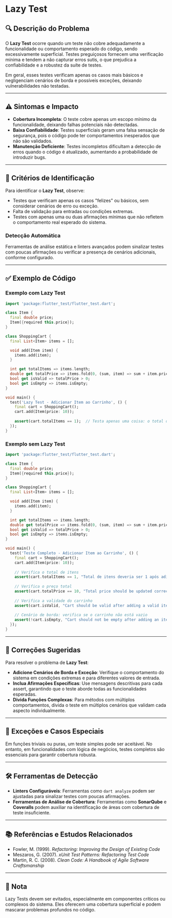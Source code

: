 # Lazy Test

## 🔍 Descrição do Problema
O **Lazy Test** ocorre quando um teste não cobre adequadamente a funcionalidade ou comportamento esperado do código, sendo excessivamente superficial. Testes preguiçosos fornecem uma verificação mínima e tendem a não capturar erros sutis, o que prejudica a confiabilidade e a robustez da suíte de testes.

Em geral, esses testes verificam apenas os casos mais básicos e negligenciam cenários de borda e possíveis exceções, deixando vulnerabilidades não testadas.

---

## ⚠️ Sintomas e Impacto
- **Cobertura Incompleta**: O teste cobre apenas um escopo mínimo da funcionalidade, deixando falhas potenciais não detectadas.
- **Baixa Confiabilidade**: Testes superficiais geram uma falsa sensação de segurança, pois o código pode ter comportamentos inesperados que não são validados.
- **Manutenção Deficiente**: Testes incompletos dificultam a detecção de erros quando o código é atualizado, aumentando a probabilidade de introduzir bugs.

---

## 🔑 Critérios de Identificação
Para identificar o **Lazy Test**, observe:
- Testes que verificam apenas os casos "felizes" ou básicos, sem considerar cenários de erro ou exceção.
- Falta de validação para entradas ou condições extremas.
- Testes com apenas uma ou duas afirmações mínimas que não refletem o comportamento real esperado do sistema.

### Detecção Automática
Ferramentas de análise estática e linters avançados podem sinalizar testes com poucas afirmações ou verificar a presença de cenários adicionais, conforme configurado.

---

## ✅ Exemplo de Código

### Exemplo com Lazy Test

```dart
import 'package:flutter_test/flutter_test.dart';

class Item {
  final double price;
  Item({required this.price});
}

class ShoppingCart {
  final List<Item> items = [];

  void add(Item item) {
    items.add(item);
  }

  int get totalItems => items.length;
  double get totalPrice => items.fold(0, (sum, item) => sum + item.price);
  bool get isValid => totalPrice > 0;
  bool get isEmpty => items.isEmpty;
}

void main() {
  test('Lazy Test - Adicionar Item ao Carrinho', () {
    final cart = ShoppingCart();
    cart.add(Item(price: 10));
    
    assert(cart.totalItems == 1);  // Testa apenas uma coisa: o total de itens
  });
}

```

### Exemplo sem Lazy Test

```dart
import 'package:flutter_test/flutter_test.dart';

class Item {
  final double price;
  Item({required this.price});
}

class ShoppingCart {
  final List<Item> items = [];

  void add(Item item) {
    items.add(item);
  }

  int get totalItems => items.length;
  double get totalPrice => items.fold(0, (sum, item) => sum + item.price);
  bool get isValid => totalPrice > 0;
  bool get isEmpty => items.isEmpty;
}

void main() {
  test('Teste Completo - Adicionar Item ao Carrinho', () {
    final cart = ShoppingCart();
    cart.add(Item(price: 10));
    
    // Verifica o total de itens
    assert(cart.totalItems == 1, "Total de itens deveria ser 1 após adicionar um item");
    
    // Verifica o preço total
    assert(cart.totalPrice == 10, "Total price should be updated correctly after adding an item");
    
    // Verifica a validade do carrinho
    assert(cart.isValid, "Cart should be valid after adding a valid item");
    
    // Cenário de borda: verifica se o carrinho não está vazio
    assert(!cart.isEmpty, "Cart should not be empty after adding an item");
  });
}

```

---

## 🚀 Correções Sugeridas
Para resolver o problema de **Lazy Test**:

- **Adicione Cenários de Borda e Exceção**: Verifique o comportamento do sistema em condições extremas e para diferentes valores de entrada.
- **Inclua Afirmações Específicas**: Use mensagens descritivas para cada assert, garantindo que o teste aborde todas as funcionalidades esperadas.
- **Divida Funções Complexas**: Para métodos com múltiplos comportamentos, divida o teste em múltiplos cenários que validam cada aspecto individualmente.

---

## 🌟 Exceções e Casos Especiais
Em funções triviais ou puras, um teste simples pode ser aceitável. No entanto, em funcionalidades com lógica de negócios, testes completos são essenciais para garantir cobertura robusta.

---

## 🛠 Ferramentas de Detecção
- **Linters Configuráveis**: Ferramentas como `dart analyze` podem ser ajustadas para sinalizar testes com poucas afirmações.
- **Ferramentas de Análise de Cobertura**: Ferramentas como **SonarQube** e **Coveralls** podem auxiliar na identificação de áreas com cobertura de teste insuficiente.

---

## 📚 Referências e Estudos Relacionados
- Fowler, M. (1999). *Refactoring: Improving the Design of Existing Code*
- Meszaros, G. (2007). *xUnit Test Patterns: Refactoring Test Code*
- Martin, R. C. (2008). *Clean Code: A Handbook of Agile Software Craftsmanship*

---

## 📝 Nota
Lazy Tests devem ser evitados, especialmente em componentes críticos ou complexos do sistema. Eles oferecem uma cobertura superficial e podem mascarar problemas profundos no código.
